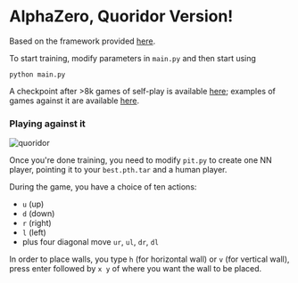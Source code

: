 # AlphaZero, Quoridor Version!

Based on the framework provided [here](https://github.com/suragnair/alpha-zero-general).

To start training, modify parameters in `main.py` and then start using

```
python main.py
```

A checkpoint after >8k games of self-play is available [here](https://huggingface.co/mishasamin/alphazero-quoridor/blob/main/checkpoint_164.pth.tar); examples of games against it are available [here](https://github.com/Mihonarium/alphazero-quoridor/wiki/Game-examples).

### Playing against it

![quoridor](https://github.com/xphoniex/alphazero-quoridor/raw/master/quoridor/output.gif)

Once you're done training, you need to modify `pit.py` to create one NN player, pointing it to your `best.pth.tar` and a human player.


During the game, you have a choice of ten actions:
* `u` (up)
* `d` (down)
* `r` (right)
* `l` (left)
* plus four diagonal move `ur`, `ul`, `dr`, `dl`

In order to place walls, you type `h` (for horizontal wall) or `v` (for vertical wall), press enter followed by `x y` of where you want the wall to be placed.

